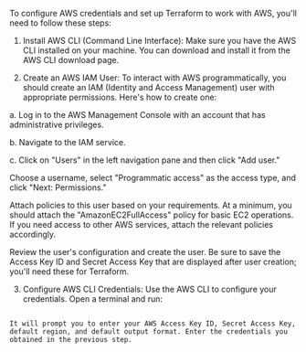 To configure AWS credentials and set up Terraform to work with AWS, you'll need to follow these steps: 

1. Install AWS CLI (Command Line Interface):
Make sure you have the AWS CLI installed on your machine. You can download and install it from the AWS CLI download page.

2. Create an AWS IAM User:
To interact with AWS programmatically, you should create an IAM (Identity and Access Management) user with appropriate permissions. Here's how to create one:

a. Log in to the AWS Management Console with an account that has administrative privileges.

b. Navigate to the IAM service.

c. Click on "Users" in the left navigation pane and then click "Add user."

Choose a username, select "Programmatic access" as the access type, and click "Next: Permissions."

Attach policies to this user based on your requirements. At a minimum, you should attach the "AmazonEC2FullAccess" policy for basic EC2 operations. If you need access to other AWS services, attach the relevant policies accordingly.

Review the user's configuration and create the user. Be sure to save the Access Key ID and Secret Access Key that are displayed after user creation; you'll need these for Terraform.

3. Configure AWS CLI Credentials:
Use the AWS CLI to configure your credentials. Open a terminal and run:

  ~~~ aws configure ~~~

It will prompt you to enter your AWS Access Key ID, Secret Access Key, default region, and default output format. Enter the credentials you obtained in the previous step.
